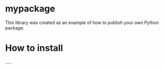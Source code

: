 # mypackage
This library was created as an example of how to publish your own Python package.

# How to install
.....
